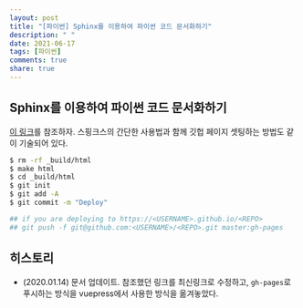 ```yaml
---
layout: post
title: "[파이썬] Sphinx를 이용하여 파이썬 코드 문서화하기"
description: " "
date: 2021-06-17
tags: [파이썬]
comments: true
share: true
---
```


## Sphinx를 이용하여 파이썬 코드 문서화하기

[이 링크](https://tech.ssut.me/start-python-documentation-using-sphinx/)를 참조하자. 스핑크스의 간단한 사용법과 함께 깃헙 페이지 셋팅하는 방법도 같이 기술되어 있다.

```bash
$ rm -rf _build/html
$ make html
$ cd _build/html
$ git init
$ git add -A
$ git commit -m "Deploy"

## if you are deploying to https://<USERNAME>.github.io/<REPO>
## git push -f git@github.com:<USERNAME>/<REPO>.git master:gh-pages
```

## 히스토리

* (2020.01.14) 문서 업데이트. 참조했던 링크를 최신링크로 수정하고, `gh-pages`로 푸시하는 방식을 vuepress에서 사용한 방식을 옮겨놓았다.

<vue-disqus/>
